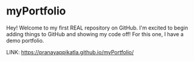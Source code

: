 # myPortfolio

Hey! Welcome to my first REAL repository on GitHub. I'm excited to begin adding things to GitHub and showing my code off! For this one, I have a demo portfolio.

LINK: https://pranayappikatla.github.io/myPortfolio/
